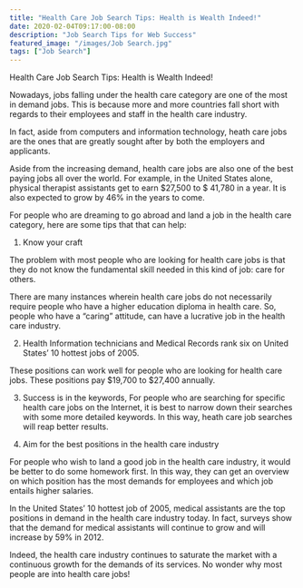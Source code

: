 ```yaml
---
title: "Health Care Job Search Tips: Health is Wealth Indeed!"
date: 2020-02-04T09:17:00-08:00
description: "Job Search Tips for Web Success"
featured_image: "/images/Job Search.jpg"
tags: ["Job Search"]
---
```


Health Care Job Search Tips: Health is Wealth Indeed!

Nowadays, jobs falling under the health care category are one of the most in demand jobs.  This is because more and more countries fall short with regards to their employees and staff in the health care industry.

In fact, aside from computers and information technology, heath care jobs are the ones that are greatly sought after by both the employers and applicants.

Aside from the increasing demand, health care jobs are also one of the best paying jobs all over the world. For example, in the United States alone, physical therapist assistants get to earn $27,500 to $ 41,780 in a year. It is also expected to grow by 46% in the years to come.

For people who are dreaming to go abroad and land a job in the health care category, here are some tips that that can help:

1. Know your craft

The problem with most people who are looking for health care jobs is that they do not know the fundamental skill needed in this kind of job: care for others.

There are many instances wherein health care jobs do not necessarily require people who have a higher education diploma in health care. So, people who have a “caring” attitude, can have a lucrative job in the health care industry.

2. Health Information technicians and Medical Records rank six on United States’ 10 hottest jobs of 2005.

These positions can work well for people who are looking for health care jobs.  These positions pay $19,700 to $27,400 annually.

3. Success is in the keywords,  For people who are searching for specific health care jobs on the Internet, it is best to narrow down their searches with some more detailed keywords. In this way, heath care job searches will reap better results.

4. Aim for the best positions in the health care industry

For people who wish to land a good job in the health care industry, it would be better to do some homework first. In this way, they can get an overview on which position has the most demands for employees and which job entails higher salaries.

In the United States’ 10 hottest job of 2005, medical assistants are the top positions in demand in the health care industry today. In fact, surveys show that the demand for medical assistants will continue to grow and will increase by 59% in 2012.

Indeed, the health care industry continues to saturate the market with a continuous growth for the demands of its services. No wonder why most people are into health care jobs!

